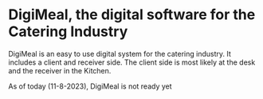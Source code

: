 # DigiMeal, the digital software for the Catering Industry
DigiMeal is an easy to use digital system for the catering industry. It includes a client and receiver side. The client side is most likely at the desk and the receiver in the Kitchen. 

As of today (11-8-2023), DigiMeal is not ready yet
